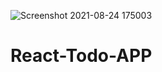 ![Screenshot 2021-08-24 175003](https://user-images.githubusercontent.com/83244509/130670490-6e540ce6-e488-40e6-8bd1-a33ac4031579.jpg)
# React-Todo-APP
